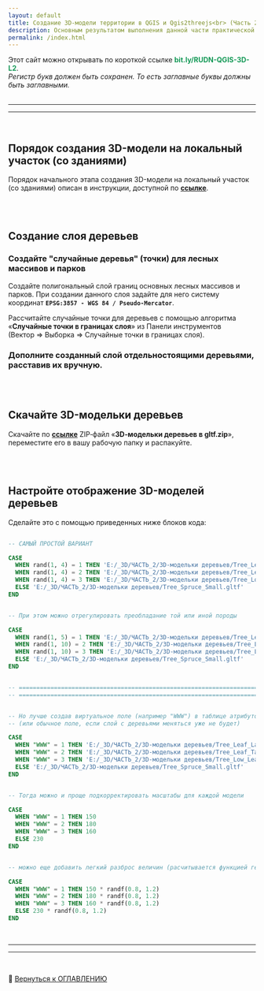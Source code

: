 ```yaml
---
layout: default
title: Cозданиe 3D-модели территории в QGIS и Qgis2threejs<br> (Часть 2)
description: Основным результатом выполнения данной части практической работы является опубликованный в интернет веб&#8209;геопортал с 3D&#8209;моделью небольшого участка городской территории со зданиями и внедренными 3d&#8209;моделями объектов
permalink: /index.html
---
```

<!-- ВАЖНО: без "layout: default" локально не работает - сайт генерится, но без макета -->
<!-- А на GitHub, если есть любой пункт в заголовке, то сразу стр. 404. Нормально рендерится только когда вообще нет заголовка -->
<!-- Встречал еще какой-то tagline: Easy websites with GitHub Pages -->

<!-- 
    С проблемностью title/description при разворачивании на GitHub нашел пока такой выход:
    Если самая первая строка в README.md «простой текст», а не заголовок, то title/description берутся из _config.yml
 -->

Этот сайт можно открывать по короткой ссылке **<font color="#159957">bit.ly/RUDN-QGIS-3D-L2</font>**. \
*Регистр букв должен быть сохранен. То есть заглавные буквы должны быть заглавными.*
<br><br>
<hr><hr> <!-- двойная разделительная линия ======================================================== -->
<br>


## Порядок создания 3D-модели на локальный участок (со зданиями)

Порядок начального этапа создания 3D-модели на локальный участок (со зданиями) описан в инструкции, доступной по 
   <a href="./materials/Порядок создания 3D-модели на локальный участок - со зданиями _ v-2024-09-30.pdf" 
      title="Ссылка на инструкцию" 
      target="_blank">
      <b>ссылке</b></a>.



<br><br>
## Создание слоя деревьев

### Создайте "случайные деревья" (точки) для лесных массивов и парков
Создайте полигональный слой границ основных лесных массивов и парков. При создании данного слоя задайте для него систему координат **`EPSG:3857 - WGS 84 / Pseudo-Mercator`**.

Рассчитайте случайные точки для деревьев с помощью алгоритма «**Случайные точки в границах слоя**» из Панели инструментов (Вектор&nbsp;&rArr;&nbsp;Выборка&nbsp;&rArr;&nbsp;Случайные точки в границах слоя).

### Дополните созданный слой отдельностоящими деревьями, расставив их вручную.


<br><br>
## Скачайте 3D-модельки деревьев

Скачайте по 
   <a href="./materials/3D-модельки деревьев в gltf.zip" 
      title="Ссылка для загрузки 3D-моделек деревь" >
      <!-- target="_blank" я ЗАКОММЕНТИЛ - без него не происходит лишнего "взмигивания страницы". ">" пришлось перенести в строку выше -->
      <b>ссылке</b></a>
ZIP&#8209;файл «**3D&#8209;модельки деревьев в gltf.zip**», переместите его в вашу рабочую папку и распакуйте.


<br><br>
## Настройте отображение 3D-моделей деревьев
Сделайте это с помощью приведенных ниже блоков кода:
```sql

-- САМЫЙ ПРОСТОЙ ВАРИАНТ

CASE
  WHEN rand(1, 4) = 1 THEN 'E:/_3D/ЧАСТЬ_2/3D-модельки деревьев/Tree_Leaf_Large_varying_colors.gltf'
  WHEN rand(1, 4) = 2 THEN 'E:/_3D/ЧАСТЬ_2/3D-модельки деревьев/Tree_Leaf_Tall.gltf'
  WHEN rand(1, 4) = 3 THEN 'E:/_3D/ЧАСТЬ_2/3D-модельки деревьев/Tree_Low_Leaf.gltf'
  ELSE 'E:/_3D/ЧАСТЬ_2/3D-модельки деревьев/Tree_Spruce_Small.gltf'
END


-- При этом можно отрегулировать преобладание той или иной породы

CASE
  WHEN rand(1, 5) = 1 THEN 'E:/_3D/ЧАСТЬ_2/3D-модельки деревьев/Tree_Leaf_Large_varying_colors.gltf'
  WHEN rand(1, 10) = 2 THEN 'E:/_3D/ЧАСТЬ_2/3D-модельки деревьев/Tree_Leaf_Tall.gltf'
  WHEN rand(1, 10) = 3 THEN 'E:/_3D/ЧАСТЬ_2/3D-модельки деревьев/Tree_Low_Leaf.gltf'
  ELSE 'E:/_3D/ЧАСТЬ_2/3D-модельки деревьев/Tree_Spruce_Small.gltf'
END


-- ======================================================================================================
-- ======================================================================================================


-- Но лучше создав виртуальное поле (например "WWW") в таблице атрибутов (если слой еще будет редактироваться)
-- (или обычное поле, если слой с деревьями меняться уже не будет)

CASE
  WHEN "WWW" = 1 THEN 'E:/_3D/ЧАСТЬ_2/3D-модельки деревьев/Tree_Leaf_Large_varying_colors.gltf'
  WHEN "WWW" = 2 THEN 'E:/_3D/ЧАСТЬ_2/3D-модельки деревьев/Tree_Leaf_Tall.gltf'
  WHEN "WWW" = 3 THEN 'E:/_3D/ЧАСТЬ_2/3D-модельки деревьев/Tree_Low_Leaf.gltf'
  ELSE 'E:/_3D/ЧАСТЬ_2/3D-модельки деревьев/Tree_Spruce_Small.gltf'
END


-- Тогда можно и проще подкорректировать масштабы для каждой модели

CASE
  WHEN "WWW" = 1 THEN 150
  WHEN "WWW" = 2 THEN 180
  WHEN "WWW" = 3 THEN 160
  ELSE 230
END


-- можно еще добавить легкий разброс величин (расчитывается функцией генератором случайных чисел randf)

CASE
  WHEN "WWW" = 1 THEN 150 * randf(0.8, 1.2)
  WHEN "WWW" = 2 THEN 180 * randf(0.8, 1.2)
  WHEN "WWW" = 3 THEN 160 * randf(0.8, 1.2)
  ELSE 230 * randf(0.8, 1.2)
END

```



<br>
<hr><hr> <!-- двойная разделительная линия ======================================================== -->
<br>

🔼 [Вернуться к ОГЛАВЛЕНИЮ](#оглавление)


